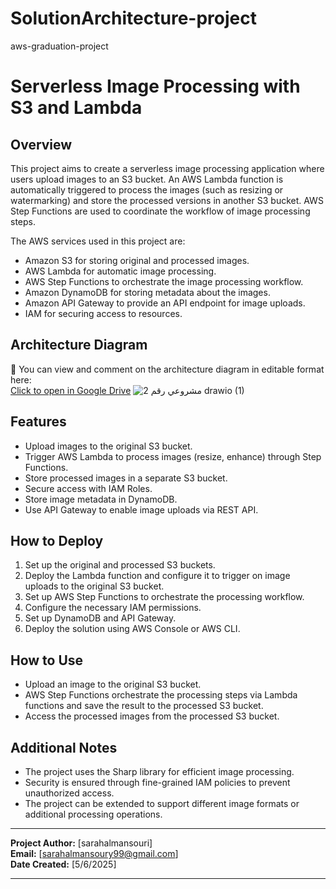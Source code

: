 # SolutionArchitecture-project
aws-graduation-project
# Serverless Image Processing with S3 and Lambda

## Overview
This project aims to create a serverless image processing application where users upload images to an S3 bucket. An AWS Lambda function is automatically triggered to process the images (such as resizing or watermarking) and store the processed versions in another S3 bucket. AWS Step Functions are used to coordinate the workflow of image processing steps.

The AWS services used in this project are:
- Amazon S3 for storing original and processed images.
- AWS Lambda for automatic image processing.
- AWS Step Functions to orchestrate the image processing workflow.
- Amazon DynamoDB for storing metadata about the images.
- Amazon API Gateway to provide an API endpoint for image uploads.
- IAM for securing access to resources.

## Architecture Diagram

📄 You can view and comment on the architecture diagram in editable format here:  
[Click to open in Google Drive](https://drive.google.com/file/d/1gr_aIxh0K6-08lHekRbUCXhMLyUUTLVu/view?usp=sharing)
![مشروعي رقم 2 drawio (1)](https://github.com/user-attachments/assets/7e4db36b-1d8e-4296-bfee-dcd218057045)

## Features
- Upload images to the original S3 bucket.
- Trigger AWS Lambda to process images (resize, enhance) through Step Functions.
- Store processed images in a separate S3 bucket.
- Secure access with IAM Roles.
- Store image metadata in DynamoDB.
- Use API Gateway to enable image uploads via REST API.

## How to Deploy
1. Set up the original and processed S3 buckets.
2. Deploy the Lambda function and configure it to trigger on image uploads to the original S3 bucket.
3. Set up AWS Step Functions to orchestrate the processing workflow.
4. Configure the necessary IAM permissions.
5. Set up DynamoDB and API Gateway.
6. Deploy the solution using AWS Console or AWS CLI.

## How to Use
- Upload an image to the original S3 bucket.
- AWS Step Functions orchestrate the processing steps via Lambda functions and save the result to the processed S3 bucket.
- Access the processed images from the processed S3 bucket.

## Additional Notes
- The project uses the Sharp library for efficient image processing.
- Security is ensured through fine-grained IAM policies to prevent unauthorized access.
- The project can be extended to support different image formats or additional processing operations.

---

**Project Author:** [sarahalmansouri]  
**Email:** [sarahalmansoury99@gmail.com]  
**Date Created:** [5/6/2025]

---
